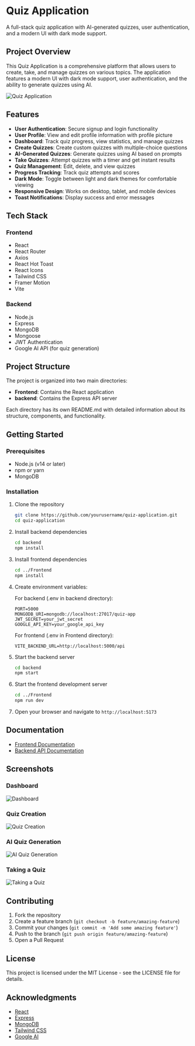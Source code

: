 # Quiz Application

A full-stack quiz application with AI-generated quizzes, user authentication, and a modern UI with dark mode support.

## Project Overview

This Quiz Application is a comprehensive platform that allows users to create, take, and manage quizzes on various topics. The application features a modern UI with dark mode support, user authentication, and the ability to generate quizzes using AI.

![Quiz Application](https://via.placeholder.com/800x400?text=Quiz+Application)

## Features

- **User Authentication**: Secure signup and login functionality
- **User Profile**: View and edit profile information with profile picture
- **Dashboard**: Track quiz progress, view statistics, and manage quizzes
- **Create Quizzes**: Create custom quizzes with multiple-choice questions
- **AI-Generated Quizzes**: Generate quizzes using AI based on prompts
- **Take Quizzes**: Attempt quizzes with a timer and get instant results
- **Quiz Management**: Edit, delete, and view quizzes
- **Progress Tracking**: Track quiz attempts and scores
- **Dark Mode**: Toggle between light and dark themes for comfortable viewing
- **Responsive Design**: Works on desktop, tablet, and mobile devices
- **Toast Notifications**: Display success and error messages

## Tech Stack

### Frontend
- React
- React Router
- Axios
- React Hot Toast
- React Icons
- Tailwind CSS
- Framer Motion
- Vite

### Backend
- Node.js
- Express
- MongoDB
- Mongoose
- JWT Authentication
- Google AI API (for quiz generation)

## Project Structure

The project is organized into two main directories:

- **Frontend**: Contains the React application
- **backend**: Contains the Express API server

Each directory has its own README.md with detailed information about its structure, components, and functionality.

## Getting Started

### Prerequisites

- Node.js (v14 or later)
- npm or yarn
- MongoDB

### Installation

1. Clone the repository
   ```bash
   git clone https://github.com/yourusername/quiz-application.git
   cd quiz-application
   ```

2. Install backend dependencies
   ```bash
   cd backend
   npm install
   ```

3. Install frontend dependencies
   ```bash
   cd ../Frontend
   npm install
   ```

4. Create environment variables:

   For backend (.env in backend directory):
   ```
   PORT=5000
   MONGODB_URI=mongodb://localhost:27017/quiz-app
   JWT_SECRET=your_jwt_secret
   GOOGLE_API_KEY=your_google_api_key
   ```

   For frontend (.env in Frontend directory):
   ```
   VITE_BACKEND_URL=http://localhost:5000/api
   ```

5. Start the backend server
   ```bash
   cd backend
   npm start
   ```

6. Start the frontend development server
   ```bash
   cd ../Frontend
   npm run dev
   ```

7. Open your browser and navigate to `http://localhost:5173`

## Documentation

- [Frontend Documentation](./Frontend/README.md)
- [Backend API Documentation](./backend/README.md)

## Screenshots

### Dashboard
![Dashboard](https://via.placeholder.com/800x400?text=Dashboard)

### Quiz Creation
![Quiz Creation](https://via.placeholder.com/800x400?text=Quiz+Creation)

### AI Quiz Generation
![AI Quiz Generation](https://via.placeholder.com/800x400?text=AI+Quiz+Generation)

### Taking a Quiz
![Taking a Quiz](https://via.placeholder.com/800x400?text=Taking+a+Quiz)

## Contributing

1. Fork the repository
2. Create a feature branch (`git checkout -b feature/amazing-feature`)
3. Commit your changes (`git commit -m 'Add some amazing feature'`)
4. Push to the branch (`git push origin feature/amazing-feature`)
5. Open a Pull Request

## License

This project is licensed under the MIT License - see the LICENSE file for details.

## Acknowledgments

- [React](https://reactjs.org/)
- [Express](https://expressjs.com/)
- [MongoDB](https://www.mongodb.com/)
- [Tailwind CSS](https://tailwindcss.com/)
- [Google AI](https://ai.google.dev/)
